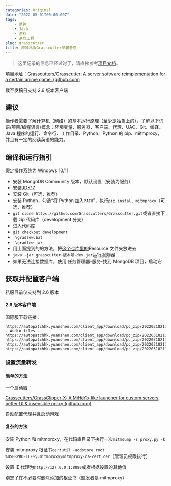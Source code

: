 ```yaml
---
categories: Original
date: "2022-05-01T00:00:00Z"
tags:
    - 原神
    - Java
    - 游戏
    - 逆向工程
slug: grasscutter
title: 原神私服Grasscutter部署备忘
---
```


> 这里记录的信息已经过时了，请直接参考[项目文档](https://github.com/Grasscutters/Grasscutter)。

项目地址：[Grasscutters/Grasscutter: A server software reimplementation for a certain anime game. (github.com)](https://github.com/Grasscutters/Grasscutter)

截至发稿日支持 2.6 版本客户端

## 建议

操作者需要了解计算机（网络）的基本运行原理（至少是抽象上的），了解以下词语/项目/编程语言/概念：环境变量、服务器、客户端、代理、UAC、Git、编译、Java 程序的运行、命令行、工作目录、Python、Python 的 pip、mitmproxy，并且有一定的阅读英语的能力。

## 编译和运行指引

假定操作系统为 Windows 10/11

- 安装 MongoDB Community 版本，默认设置（安装为服务）
- 安装[JDK17](https://www.oracle.com/java/technologies/javase/jdk17-archive-downloads.html)
- 安装 Git（可选，推荐）
- 安装 Python，勾选“将 Python 加入`PATH`”，执行`pip install mitmproxy`（可选，推荐）
- `git clone https://github.com/Grasscutters/Grasscutter.git`或者直接下载 zip 代码库（development 分支）
- 进入代码库
- `git checkout development`
- `.\gradlew.bat`
- `.\gradlew jar`
- 用上面提到的的方法，把[这个仓库里的](https://github.com/Koko-boya/Grasscutter_Resources)Resource 文件夹放进去
- `java -jar grasscutter-版本号-dev.jar`运行服务器
- 如果无法连接数据库，使用 任务管理器-服务-找到 MongoDB 项目，启动它

## 获取并配置客户端

私服目前仅支持到 2.6 版本

#### 2.6 版本客户端

国际服下载链接：

```plain
https://autopatchhk.yuanshen.com/client_app/download/pc_zip/20220318211020_aWEQCaw5ZERt54rm/GenshinImpact_2.6.0.zip
— Audio files —
https://autopatchhk.yuanshen.com/client_app/download/pc_zip/20220318211020_aWEQCaw5ZERt54rm/Audio_Chinese_2.6.0.zip
https://autopatchhk.yuanshen.com/client_app/download/pc_zip/20220318211020_aWEQCaw5ZERt54rm/Audio_English(US)_2.6.0.zip
https://autopatchhk.yuanshen.com/client_app/download/pc_zip/20220318211020_aWEQCaw5ZERt54rm/Audio_Japanese_2.6.0.zip
https://autopatchhk.yuanshen.com/client_app/download/pc_zip/20220318211020_aWEQCaw5ZERt54rm/Audio_Korean_2.6.0.zip
```

### 设置流量转发

#### 简单的方法

一个启动器：

[Grasscutters/GrassClipper-X: A MiHoYo-like launcher for custom servers, better UI & insensible proxy (github.com)](https://github.com/Grasscutters/GrassClipper-X)

自动配置代理并且启动游戏

#### 复杂的方法

安装 Python 和 mitmproxy，在代码库目录下执行一次`mitmdump -s proxy.py -k`

安装 mitmproxy 根证书`certutil -addstore root %USERPROFILE%\.mitmproxy\mitmproxy-ca-cert.cer`（管理员权限执行）

设置 IE 代理为`http://127.0.0.1:8080`或者根据设置的其他值

别忘了在不必要时删除添加的根证书（颁发者是 mitmproxy）
